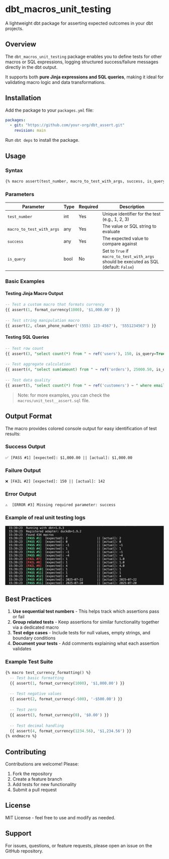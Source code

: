 # dbt_macros_unit_testing

A lightweight dbt package for asserting expected outcomes in your dbt projects.

## Overview

The `dbt_macros_unit_testing` package enables you to define tests for other macros or SQL expressions, logging structured success/failure messages directly in the dbt output. 

It supports both **pure Jinja expressions and SQL queries**, making it ideal for validating macro logic and data transformations.

## Installation

Add the package to your `packages.yml` file:

```yaml
packages:
  - git: "https://github.com/your-org/dbt_assert.git"
    revision: main
```

Run `dbt deps` to install the package.

## Usage

### Syntax

```sql
{% macro assert(test_number, macro_to_test_with_args, success, is_query=False) %}
```

### Parameters

| Parameter | Type | Required | Description |
|-----------|------|----------|-------------|
| `test_number` | int | Yes | Unique identifier for the test (e.g., 1, 2, 3) |
| `macro_to_test_with_args` | any | Yes | The value or SQL string to evaluate |
| `success` | any | Yes | The expected value to compare against |
| `is_query` | bool | No | Set to `True` if `macro_to_test_with_args` should be executed as SQL (default: `False`) |

### Basic Examples

#### Testing Jinja Macro Output

```sql
-- Test a custom macro that formats currency
{{ assert(1, format_currency(1000), '$1,000.00') }}

-- Test string manipulation macro
{{ assert(2, clean_phone_number('(555) 123-4567'), '5551234567') }}
```

#### Testing SQL Queries

```sql
-- Test row count
{{ assert(3, "select count(*) from " ~ ref('users'), 150, is_query=True) }}

-- Test aggregate calculation
{{ assert(4, "select sum(amount) from " ~ ref('orders'), 25000.50, is_query=True) }}

-- Test data quality
{{ assert(5, "select count(*) from " ~ ref('customers') ~ " where email is null", 0, is_query=True) }}
```

> Note: for more examples, you can check the `macros/unit_test__assert.sql` file.

## Output Format

The macro provides colored console output for easy identification of test results:

### Success Output
```
✅ [PASS #1] [expected]: $1,000.00 || [actual]: $1,000.00
```

### Failure Output
```
❌ [FAIL #2] [expected]: 150 || [actual]: 142
```

### Error Output
```
⚠️  [ERROR #3] Missing required parameter: success
```

### Example of real unit testing logs

![Real logs from dbt](logs_example.png)

## Best Practices

1. **Use sequential test numbers** - This helps track which assertions pass or fail
2. **Group related tests** - Keep assertions for similar functionality together via a dedicated macro
3. **Test edge cases** - Include tests for null values, empty strings, and boundary conditions
4. **Document your tests** - Add comments explaining what each assertion validates

### Example Test Suite

```sql
{% macro test_currency_formatting() %}
  -- Test basic formatting
  {{ assert(1, format_currency(1000), '$1,000.00') }}
  
  -- Test negative values
  {{ assert(2, format_currency(-500), '-$500.00') }}
  
  -- Test zero
  {{ assert(3, format_currency(0), '$0.00') }}
  
  -- Test decimal handling
  {{ assert(4, format_currency(1234.56), '$1,234.56') }}
{% endmacro %}
```

## Contributing

Contributions are welcome! Please:

1. Fork the repository
2. Create a feature branch
3. Add tests for new functionality
4. Submit a pull request

## License

MIT License - feel free to use and modify as needed.

## Support

For issues, questions, or feature requests, please open an issue on the GitHub repository.
